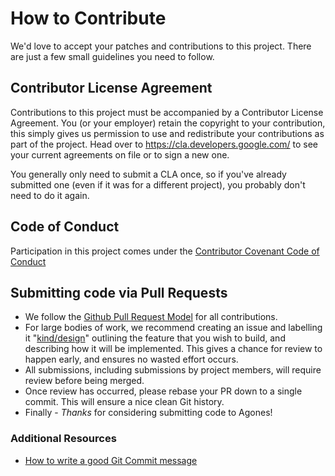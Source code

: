 # How to Contribute

We'd love to accept your patches and contributions to this project. There are
just a few small guidelines you need to follow.

## Contributor License Agreement

Contributions to this project must be accompanied by a Contributor License
Agreement. You (or your employer) retain the copyright to your contribution,
this simply gives us permission to use and redistribute your contributions as
part of the project. Head over to <https://cla.developers.google.com/> to see
your current agreements on file or to sign a new one.

You generally only need to submit a CLA once, so if you've already submitted one
(even if it was for a different project), you probably don't need to do it
again.

## Code of Conduct

Participation in this project comes under the [Contributor Covenant Code of Conduct](code-of-conduct.md)

## Submitting code via Pull Requests

- We follow the [Github Pull Request Model](https://help.github.com/articles/about-pull-requests/) for
  all contributions.
- For large bodies of work, we recommend creating an issue and labelling it
  "[kind/design](https://github.com/googleprivate/agones/issues?q=is%3Aissue+is%3Aopen+label%3Akind%2Fdesign)"
  outlining the feature that you wish to build, and describing how it will be implemented. This gives a chance
  for review to happen early, and ensures no wasted effort occurs.
- All submissions, including submissions by project members, will require review before being merged.
- Once review has occurred, please rebase your PR down to a single commit. This will ensure a nice clean Git history.
- Finally - *Thanks* for considering submitting code to Agones!

### Additional Resources
- [How to write a good Git Commit message](https://chris.beams.io/posts/git-commit/) 
